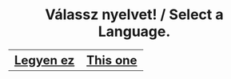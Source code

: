# <center>Válassz nyelvet! / Select a Language.</center>
  
<table border="0" style="border-spacing: 24pt; margin-left: auto; margin-right: auto">
  <tr>
    <th style="font-size: 18pt"><a href="/hu-projects.html">Legyen ez</a></th>
    <th style="font-size: 18pt"><a href="/en-projects.html">This one</a></th>
  </tr>
</table>